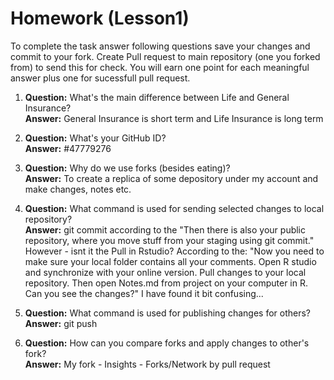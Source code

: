 # Homework (Lesson1)
To complete the task answer following questions save your changes and commit to your fork. Create Pull request to main repository (one you forked from) to send this for check. You will earn one point for each meaningful answer plus one for sucessfull pull request.

1. **Question:** What's the main difference between Life and General Insurance?  
   **Answer:** General Insurance is short term and Life Insurance is long term

2. **Question:** What's your GitHub ID?  
   **Answer:** #47779276

3. **Question:** Why do we use forks (besides eating)?  
   **Answer:** To create a replica of some depository under my account and make changes, notes etc. 

4. **Question:** What command is used for sending selected changes to local repository?  
   **Answer:** git commit according to the "Then there is also your public repository, where you move stuff from your staging using git commit." 
However - isnt it the Pull in Rstudio? According to the: "Now you need to make sure your local folder contains all your comments. Open R studio and synchronize with your online version. Pull changes to your local repository. Then open Notes.md from project on your computer in R. Can you see the changes?" 
I have found it bit confusing...

5. **Question:** What command is used for publishing changes for others?  
   **Answer:** git push

6. **Question:** How can you compare forks and apply changes to other's fork?  
   **Answer:** My fork - Insights - Forks/Network 
               by pull request
